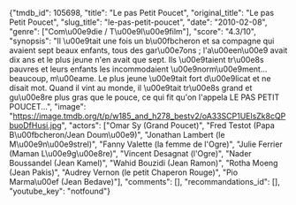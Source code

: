 {"tmdb_id": 105698, "title": "Le pas Petit Poucet", "original_title": "Le pas Petit Poucet", "slug_title": "le-pas-petit-poucet", "date": "2010-02-08", "genre": ["Com\u00e9die / T\u00e9l\u00e9film"], "score": "4.3/10", "synopsis": "Il \u00e9tait une fois un b\u00fbcheron et sa compagne qui avaient sept beaux enfants, tous des gar\u00e7ons ; l'a\u00een\u00e9 avait dix ans et le plus jeune n'en avait que sept. Ils \u00e9taient tr\u00e8s pauvres et leurs enfants les incommodaient \u00e9norm\u00e9ment... beaucoup, m\u00eame.  Le plus jeune \u00e9tait fort d\u00e9licat et ne disait mot. Quand il vint au monde, il \u00e9tait tr\u00e8s grand et gu\u00e8re plus gras que le pouce, ce qui fit qu'on l'appela LE PAS PETIT POUCET...", "image": "https://image.tmdb.org/t/p/w185_and_h278_bestv2/oA33SCP1UElsZk8cQPbuoDfHusi.jpg", "actors": ["Omar Sy (Grand Poucet)", "Fred Testot (Papa B\u00fbcheron/Jean Doum\u00e9)", "Jonathan Lambert (le M\u00e9n\u00e9strel)", "Fanny Valette (la femme de l'Ogre)", "Julie Ferrier (Maman L\u00e9g\u00e8re)", "Vincent Desagnat (l'Ogre)", "Nader Boussandel (Jean Kamel)", "Wahid Bouzidi (Jean Ramon)", "Rotha Moeng (Jean Pakis)", "Audrey Vernon (le petit Chaperon Rouge)", "Pio Marma\u00ef (Jean Bedave)"], "comments": [], "recommandations_id": [], "youtube_key": "notfound"}